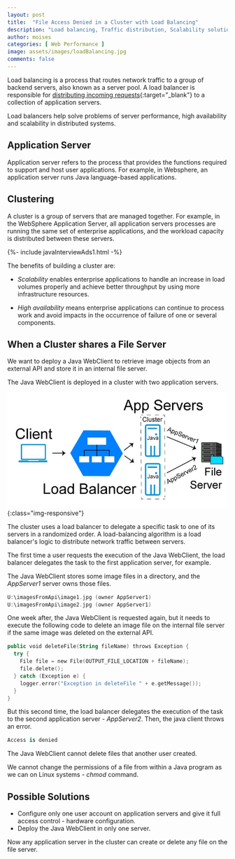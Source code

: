 ```yaml
---
layout: post
title:  "File Access Denied in a Cluster with Load Balancing"
description: "Load balancing, Traffic distribution, Scalability solutions and Server performance optimization"
author: moises
categories: [ Web Performance ]
image: assets/images/loadBalancing.jpg
comments: false
---
```


Load balancing is a process that routes network traffic to a group of backend servers, also known as a server pool. A load balancer is responsible for [distributing incoming requests](https://codersite.dev/hot-warm-architecture-elasticsearch/){:target="_blank"} to a collection of application servers.

Load balancers help solve problems of server performance, high availability and scalability in distributed systems.

## Application Server

Application server refers to the process that provides the functions required to support and host user applications. For example, in Websphere, an application server runs Java language-based applications.

## Clustering

A cluster is a group of servers that are managed together. For example, in the WebSphere Application Server, all application servers processes are running the same set of enterprise applications, and the workload capacity is distributed between these servers.

<div>
{%- include javaInterviewAds1.html -%}
</div>

The benefits of building a cluster are:

- *Scalability* enables enterprise applications to handle an increase in load volumes properly and achieve better throughput by using more infrastructure resources. 

- *High availability* means enterprise applications can continue to process work and avoid impacts in the occurrence of failure of one or several components.

## When a Cluster shares a File Server

We want to deploy a Java WebClient to retrieve image objects from an external API and store it in an internal file server.

The Java WebClient is deployed in a cluster with two application servers.

![loadBalancing and FileServer.](/assets/images/loadBalancingFileServer.jpg){:class="img-responsive"}

The cluster uses a load balancer to delegate a specific task to one of its servers in a randomized order. A load-balancing algorithm is a load balancer's logic to distribute network traffic between servers.

The first time a user requests the execution of the Java WebClient, the load balancer delegates the task to the first application server, for example.

The Java WebClient stores some image files in a directory, and the *AppServer1* server owns those files.

```kotlin
U:\imagesFromApi\image1.jpg (owner AppServer1)
U:\imagesFromApi\image2.jpg (owner AppServer1)
```
One week after, the Java WebClient is requested again, but it needs to execute the following code to delete an image file on the internal file server if the same image was deleted on the external API.

```kotlin
public void deleteFile(String fileName) throws Exception {
  try {
    File file = new File(OUTPUT_FILE_LOCATION + fileName);
    file.delete(); 
  } catch (Exception e) {
    logger.error("Exception in deleteFile " + e.getMessage());
  }
}
```

But this second time, the load balancer delegates the execution of the task to the second application server - *AppServer2*. Then, the java client throws an error.

```kotlin
Access is denied
```

The Java WebClient cannot delete files that another user created.

We cannot change the permissions of a file from within a Java program as we can on Linux systems - *chmod* command.

## Possible Solutions

- Configure only one user account on application servers and give it full access control - hardware configuration.
- Deploy the Java WebClient in only one server.

Now any application server in the cluster can create or delete any file on the file server.


